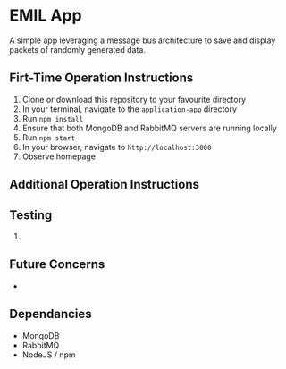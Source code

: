 # EMIL App
A simple app leveraging a message bus architecture to save and display packets of randomly generated data.

## Firt-Time Operation Instructions
1. Clone or download this repository to your favourite directory
2. In your terminal, navigate to the `application-app` directory
3. Run `npm install`
4. Ensure that both MongoDB and RabbitMQ servers are running locally
5. Run `npm start`
6. In your browser, navigate to `http://localhost:3000`
7. Observe homepage

## Additional Operation Instructions


## Testing
1.

## Future Concerns
- 

## Dependancies
- MongoDB
- RabbitMQ
- NodeJS / npm
